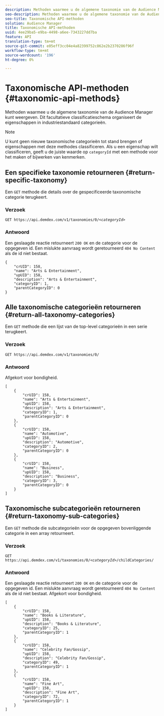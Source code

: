 ```yaml
---
description: Methoden waarmee u de algemene taxonomie van de Audience Manager kunt weergeven. Dit facultatieve classificatieschema organiseert de eigenschappen in industriestandaard categorieën.
seo-description: Methoden waarmee u de algemene taxonomie van de Audience Manager kunt weergeven. Dit facultatieve classificatieschema organiseert de eigenschappen in industriestandaard categorieën.
seo-title: Taxonomische API-methoden
solution: Audience Manager
title: Taxonomische API-methoden
uuid: 4ee29ba5-e9ba-4498-a6ee-7343227dd7ba
feature: API
translation-type: tm+mt
source-git-commit: e05eff3cc04e4a82399752c862e2b2370286f96f
workflow-type: tm+mt
source-wordcount: '196'
ht-degree: 0%

---
```



# Taxonomische API-methoden {#taxonomic-api-methods}

Methoden waarmee u de algemene taxonomie van de Audience Manager kunt weergeven. Dit facultatieve classificatieschema organiseert de eigenschappen in industriestandaard categorieën.

<!-- c_rest_api_taxonomy.xml -->

>[!NOTE]
>
>U kunt geen nieuwe taxonomische categorieën tot stand brengen of eigenschappen met deze methodes classificeren. Als u een eigenschap wilt classificeren, geeft u de juiste waarde op `categoryId` met een methode voor het maken of bijwerken van kenmerken.

## Een specifieke taxonomie retourneren {#return-specific-taxonomy}

Een `GET` methode die details over de gespecificeerde taxonomische categorie terugkeert.

<!-- r_rest_api_taxonomy.xml -->

### Verzoek

`GET https://api.demdex.com/v1/taxonomies/0/`*`<categoryId>`*

### Antwoord

Een geslaagde reactie retourneert `200 OK` en de categorie voor de opgegeven id. Een mislukte aanvraag wordt geretourneerd `404 No Content` als de id niet bestaat.

```
{
    "crUID": 158,
    "name": "Arts & Entertainment",
    "upUID": 158,
    "description": "Arts & Entertainment",
    "categoryID": 1,
    "parentCategoryID": 0
}
```

## Alle taxonomische categorieën retourneren {#return-all-taxonomy-categories}

Een `GET` methode die een lijst van de top-level categorieën in een serie terugkeert.

<!-- r_rest_api_taxonomies.xml -->

### Verzoek

`GET https://api.demdex.com/v1/taxonomies/0/`

### Antwoord

Afgekort voor bondigheid.

```
[
    {
        "crUID": 158,
        "name": "Arts & Entertainment",
        "upUID": 158,
        "description": "Arts & Entertainment",
        "categoryID": 1,
        "parentCategoryID": 0
    },
    {
        "crUID": 158,
        "name": "Automotive",
        "upUID": 158,
        "description": "Automotive",
        "categoryID": 2,
        "parentCategoryID": 0
    },
    {
        "crUID": 158,
        "name": "Business",
        "upUID": 158,
        "description": "Business",
        "categoryID": 3,
        "parentCategoryID": 0
    }
]
```

## Taxonomische subcategorieën retourneren {#return-taxonomy-sub-categories}

Een `GET` methode die subcategorieën voor de opgegeven bovenliggende categorie in een array retourneert.

<!-- r_rest_api_taxonomy_sub.xml -->

### Verzoek

`GET https://api.demdex.com/v1/taxonomies/0/`*`<categoryId>`*`/childCategories/`

### Antwoord

Een geslaagde reactie retourneert `200 OK` en de categorie voor de opgegeven id. Een mislukte aanvraag wordt geretourneerd `404 No Content` als de id niet bestaat. Afgekort voor bondigheid.

```
[
    {
        "crUID": 158,
        "name": "Books & Literature",
        "upUID": 158,
        "description": "Books & Literature",
        "categoryID": 25,
        "parentCategoryID": 1
    },
    {
        "crUID": 158,
        "name": "Celebrity Fan/Gossip",
        "upUID": 158,
        "description": "Celebrity Fan/Gossip",
        "categoryID": 49,
        "parentCategoryID": 1
    },
    {
        "crUID": 158,
        "name": "Fine Art",
        "upUID": 158,
        "description": "Fine Art",
        "categoryID": 72,
        "parentCategoryID": 1
    }
]
```
